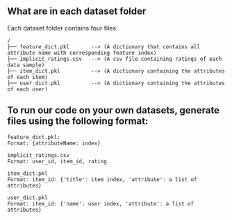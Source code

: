 ## What are in each dataset folder 

Each dataset folder contains four files:

```
/
├── feature_dict.pkl       --> (A dictionary that contains all attribute name with corresponding feature index)
├── implicit_ratings.csv   --> (A csv file containing ratings of each data sample)
├── item_dict.pkl          --> (A dictionary containing the attributes of each item)
├── user_dict.pkl          --> (A dictionary containing the attributes of each user)
```

## To run our code on your own datasets, generate files using the following format:

```
feature_dict.pkl:
Format: {attributeName: index}
```

```
implicit_ratings.csv
Format: user_id, item_id, rating
```

```
item_dict.pkl
Format: item_id: {'title': item index, 'attribute': a list of attributes}  
```

```
user_dict.pkl
Format: item_id: {'name': user index, 'attribute': a list of attributes}  
```
